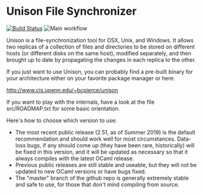 Unison File Synchronizer
========================

[![Build Status](https://travis-ci.org/bcpierce00/unison.svg?branch=master)](https://travis-ci.org/bcpierce00/unison)
![Main workflow](https://github.com/bcpierce00/unison/workflows/Main%20workflow/badge.svg)

Unison is a file-synchronization tool for OSX, Unix, and Windows. It allows two
replicas of a collection of files and directories to be stored on different
hosts (or different disks on the same host), modified separately, and then
brought up to date by propagating the changes in each replica to the other.

If you just want to use Unison, you can probably find a pre-built binary for
your architecture either on your favorite package manager or here:

   http://www.cis.upenn.edu/~bcpierce/unison

If you want to play with the internals, have a look at the file
src/ROADMAP.txt for some basic orientation.

Here's how to choose which version to use: 

  - The most recent public release (2.51, as of Summer 2019) is the default
    recommendation and should work well for most circumstances.  Data-loss
    bugs, if any should come up (they have been rare, historically) will be
    fixed in this version, and it will be updated as necessary so that it
    always compiles with the latest OCaml release.
  - Previous public releases are still stable and useable, but they will not
    be updated to new OCaml versions or have bugs fixed.
  - The "master" branch of the github repo is generally extremely stable and
    safe to use, for those that don't mind compiling from source.
